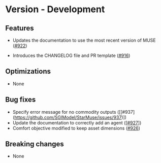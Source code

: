 # Version - Development

## Features

- Updates the documentation to use the most recent version of MUSE ([#922](https://github.com/SGIModel/StarMuse/pull/922))

- Introduces the CHANGELOG file and PR template
  ([#916](https://github.com/SGIModel/StarMuse/pull/916))

## Optimizations

- None

## Bug fixes
- Specify error message for no commodity outputs ([[#937] (https://github.com/SGIModel/StarMuse/issues/937)])
- Update the documentation to correctly add an agent ([[#927](https://github.com/SGIModel/StarMuse/issues/927)])
- Comfort objective modified to keep asset dimensions ([#926](https://github.com/SGIModel/StarMuse/pull/926))

## Breaking changes

- None